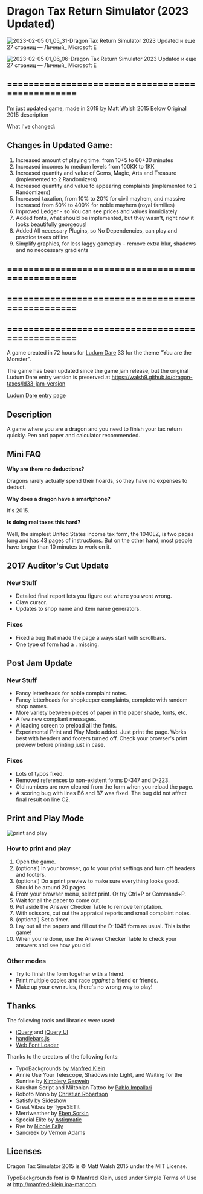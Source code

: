 # Dragon Tax Return Simulator (2023 Updated)

![2023-02-05 01_05_31-Dragon Tax Return Simulator 2023 Updated и еще 27 страниц — Личный_ Microsoft​ E](https://user-images.githubusercontent.com/19730558/216793269-ed1b0422-05ab-4867-b18f-b8195a1eb7a9.png)

![2023-02-05 01_06_06-Dragon Tax Return Simulator 2023 Updated и еще 27 страниц — Личный_ Microsoft​ E](https://user-images.githubusercontent.com/19730558/216793276-cb7c4321-db5b-4741-a3d3-44e03b1fe8d8.png)

## ================================================

I'm just updated game, made in 2019 by Matt Walsh 2015
Below Original 2015 description

What I've changed:

## Changes in Updated Game:
1) Increased amount of playing time: from 10+5 to 60+30 minutes
2) Increased incomes to medium levels from 100KK to 1KK
3) Increased quantity and value of Gems, Magic, Arts and Treasure (implemented to 2 Randomizers)
4) Increased quantity and value fo appearing complaints (implemented to 2 Randomizers)
5) Increased taxation, from 10% to 20% for civil mayhem, and massive increased from 50% to 400% for noble mayhem (royal families)
6) Improved Ledger - so You can see prices and values immidiately
7) Added fonts, what should be implemented, but they wasn't, right now it looks beautifully georgeous!
8) Added All necessary Plugins, so No Dependencies, can play and practice taxes offline
9) Simplify graphics, for less laggy gameplay - remove extra blur, shadows and no neccessary gradients


## ================================================
## ================================================
## ================================================

A game created in 72 hours for [Ludum Dare](http://ludumdare.com/) 33 for the theme "You are the Monster".

The game has been updated since the game jam release, but the original Ludum Dare entry version is preserved at https://walsh9.github.io/dragon-taxes/ld33-jam-version

[Ludum Dare entry page](http://ludumdare.com/compo/ludum-dare-33/?action=preview&uid=56320)

## Description

A game where you are a dragon and you need to finish your tax return quickly. Pen and paper and calculator recommended.

## Mini FAQ

**Why are there no deductions?**

Dragons rarely actually spend their hoards, so they have no expenses to deduct.

**Why does a dragon have a smartphone?**

It's 2015.

**Is doing real taxes this hard?**

Well, the simplest United States income tax form, the 1040EZ, is two pages long and has 43 pages of instructions. But on the other hand, most people have longer than 10 minutes to work on it.

## 2017 Auditor's Cut Update

### New Stuff

- Detailed final report lets you figure out where you went wrong.
- Claw cursor.
- Updates to shop name and item name generators.

### Fixes

- Fixed a bug that made the page always start with scrollbars.
- One type of form had a . missing.

## Post Jam Update

### New Stuff
- Fancy letterheads for noble complaint notes.
- Fancy letterheads for shopkeeper complaints, complete with random shop names.
- More variety between pieces of paper in the paper shade, fonts, etc.
- A few new compliant messages.
- A loading screen to preload all the fonts.
- Experimental Print and Play Mode added. Just print the page. Works best with headers and footers turned off. Check your browser's print preview before printing just in case.

### Fixes
- Lots of typos fixed.
- Removed references to non-existent forms D-347 and D-223.
- Old numbers are now cleared from the form when you reload the page.
- A scoring bug with lines B6 and B7 was fixed. The bug did not affect final result on line C2.

## Print and Play Mode

![print and play](https://cloud.githubusercontent.com/assets/6074785/9559413/0b29b692-4dc1-11e5-8e92-00a30b175aee.jpg)

### How to print and play
1. Open the game. 
2. (optional) In your browser, go to your print settings and turn off headers and footers.
3. (optional) Do a print preview to make sure everything looks good. Should be around 20 pages.
4. From your browser menu, select print. Or try Ctrl+P or Command+P.
5. Wait for all the paper to come out.
6. Put aside the Answer Checker Table to remove temptation.
7. With scissors, cut out the appraisal reports and small complaint notes.
8. (optional) Set a timer. 
9. Lay out all the papers and fill out the D-1045 form as usual. This is the game!
10. When you're done, use the Answer Checker Table to check your answers and see how you did!

### Other modes
- Try to finish the form together with a friend.
- Print multiple copies and race *against* a friend or friends.
- Make up your own rules, there's no wrong way to play!

## Thanks

The following tools and libraries were used:

- [jQuery](http://jquery.com) and [jQuery UI](http://jqueryui.com)
- [handlebars.js](http://handlebarsjs.com)
- [Web Font Loader](https://github.com/typekit/webfontloader)

Thanks to the creators of the following fonts:

- TypoBackgrounds by [Manfred Klein](http://manfred-klein.ina-mar.com)
- Annie Use Your Telescope, Shadows into Light, and Waiting for the Sunrise by [Kimblery Geswein](http://www.kimberlygeswein.com)
- Kaushan Script and Miltonian Tattoo by [Pablo Impallari](http://www.impallari.com)
- Roboto Mono by [Christian Robertson](http://betatype.com)
- Satisfy by [Sideshow](http://www.fontbros.com/foundries/sideshow)
- Great Vibes by TypeSETit
- Merriweather by [Eben Sorkin](http://sorkintype.com)
- Special Elite by [Astigmatic](http://www.astigmatic.com)
- Rye by [Nicole Fally](http://www.t-g-d.at)
- Sancreek by Vernon Adams

## Licenses

Dragon Tax Simulator 2015 is © Matt Walsh 2015 under the MIT License.

TypoBackgrounds font is © Manfred Klein, used under Simple Terms of Use at http://manfred-klein.ina-mar.com
